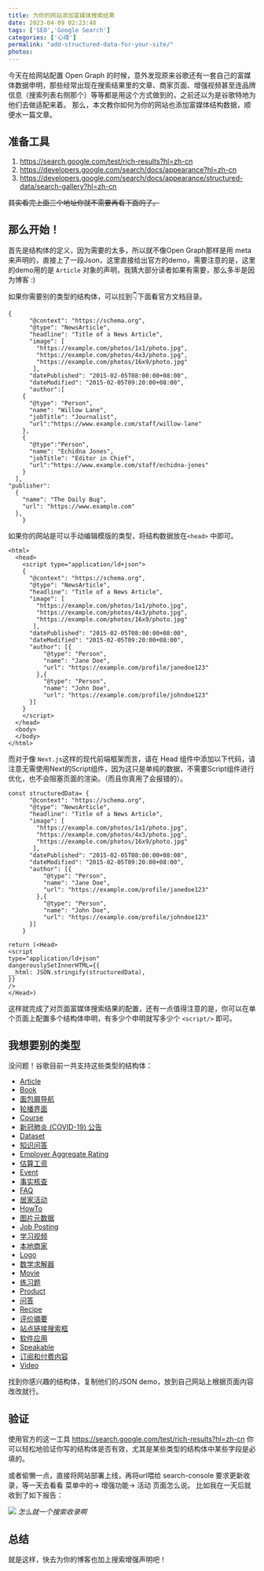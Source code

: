```yaml
---
title: 为你的网站添加富媒体搜索结果
date: 2023-04-09 02:23:48
tags: ['SEO','Google Search']
categories: ['心得']
permalink: "add-structured-data-for-your-site/"
photos:
---
```

今天在给网站配置 Open Graph 的时候，意外发现原来谷歌还有一套自己的富媒体数据申明，那些经常出现在搜索结果里的文章、商家页面、增强视频甚至连品牌信息（搜索列表右侧那个）等等都是用这个方式做到的，之前还以为是谷歌特地为他们去做适配来着。
那么，本文教你如何为你的网站也添加富媒体结构数据，顺便水一篇文章。
<!-- more -->
## 准备工具
1. https://search.google.com/test/rich-results?hl=zh-cn
2. https://developers.google.com/search/docs/appearance?hl=zh-cn
3. https://developers.google.com/search/docs/appearance/structured-data/search-gallery?hl=zh-cn

<del>其实看完上面三个地址你就不需要再看下面的了。</del>

## 那么开始！


首先是结构体的定义，因为需要的太多，所以就不像Open Graph那样是用 meta 来声明的，直接上了一段Json，这里直接给出官方的demo，需要注意的是，这里的demo用的是 `Article` 对象的声明，我猜大部分读者如果有需要，那么多半是因为博客 :)

如果你需要别的类型的结构体，可以拉到👇下面看官方文档目录。

```
{
      "@context": "https://schema.org",
      "@type": "NewsArticle",
      "headline": "Title of a News Article",
      "image": [
        "https://example.com/photos/1x1/photo.jpg",
        "https://example.com/photos/4x3/photo.jpg",
        "https://example.com/photos/16x9/photo.jpg"
       ],
      "datePublished": "2015-02-05T08:00:00+08:00",
      "dateModified": "2015-02-05T09:20:00+08:00",
      "author":[
    {
      "@type": "Person",
      "name": "Willow Lane",
      "jobTitle": "Journalist",
      "url":"https://www.example.com/staff/willow-lane"
    },
    {
      "@type":"Person",
      "name": "Echidna Jones",
      "jobTitle": "Editor in Chief",
      "url":"https://www.example.com/staff/echidna-jones"
    }
  ],
"publisher":
  {
    "name": "The Daily Bug",
    "url": "https://www.example.com"
  },
    }
```

如果你的网站是可以手动编辑模版的类型，将结构数据放在`<head>` 中即可。

```
<html>
  <head>
    <script type="application/ld+json">
    {
      "@context": "https://schema.org",
      "@type": "NewsArticle",
      "headline": "Title of a News Article",
      "image": [
        "https://example.com/photos/1x1/photo.jpg",
        "https://example.com/photos/4x3/photo.jpg",
        "https://example.com/photos/16x9/photo.jpg"
       ],
      "datePublished": "2015-02-05T08:00:00+08:00",
      "dateModified": "2015-02-05T09:20:00+08:00",
      "author": [{
          "@type": "Person",
          "name": "Jane Doe",
          "url": "https://example.com/profile/janedoe123"
        },{
          "@type": "Person",
          "name": "John Doe",
          "url": "https://example.com/profile/johndoe123"
      }]
    }
    </script>
  </head>
  <body>
  </body>
</html>
```

而对于像 `Next.js`这样的现代前端框架而言，请在 Head 组件中添加以下代码，请注意无需使用Next的Script组件，因为这只是单纯的数据，不需要Script组件进行优化，也不会阻塞页面的渲染。（而且你真用了会报错的）。

```
const structuredData= {
      "@context": "https://schema.org",
      "@type": "NewsArticle",
      "headline": "Title of a News Article",
      "image": [
        "https://example.com/photos/1x1/photo.jpg",
        "https://example.com/photos/4x3/photo.jpg",
        "https://example.com/photos/16x9/photo.jpg"
       ],
      "datePublished": "2015-02-05T08:00:00+08:00",
      "dateModified": "2015-02-05T09:20:00+08:00",
      "author": [{
          "@type": "Person",
          "name": "Jane Doe",
          "url": "https://example.com/profile/janedoe123"
        },{
          "@type": "Person",
          "name": "John Doe",
          "url": "https://example.com/profile/johndoe123"
      }]
    }

return (<Head>
<script
type="application/ld+json"
dangerouslySetInnerHTML={{
__html: JSON.stringify(structuredData),
}}
/>
</Head>)
```

这样就完成了对页面富媒体搜索结果的配置，还有一点值得注意的是，你可以在单个页面上配置多个结构体申明，有多少个申明就写多少个 `<script/>` 即可。

## 我想要别的类型
没问题！谷歌目前一共支持这些类型的结构体：

-   [Article](https://developers.google.com/search/docs/appearance/structured-data/article?hl=zh-cn)
-   [Book](https://developers.google.com/search/docs/appearance/structured-data/book?hl=zh-cn)
-   [面包屑导航](https://developers.google.com/search/docs/appearance/structured-data/breadcrumb?hl=zh-cn)
-   [轮播界面](https://developers.google.com/search/docs/appearance/structured-data/carousel?hl=zh-cn)
-   [Course](https://developers.google.com/search/docs/appearance/structured-data/course?hl=zh-cn)
-   [新冠肺炎 (COVID-19) 公告](https://developers.google.com/search/docs/appearance/structured-data/special-announcements?hl=zh-cn)
-   [Dataset](https://developers.google.com/search/docs/appearance/structured-data/dataset?hl=zh-cn)
-   [知识问答](https://developers.google.com/search/docs/appearance/structured-data/education-qa?hl=zh-cn)
-   [Employer Aggregate Rating](https://developers.google.com/search/docs/appearance/structured-data/employer-rating?hl=zh-cn)
-   [估算工资](https://developers.google.com/search/docs/appearance/structured-data/estimated-salary?hl=zh-cn)
-   [Event](https://developers.google.com/search/docs/appearance/structured-data/event?hl=zh-cn)
-   [事实核查](https://developers.google.com/search/docs/appearance/structured-data/factcheck?hl=zh-cn)
-   [FAQ](https://developers.google.com/search/docs/appearance/structured-data/faqpage?hl=zh-cn)
-   [居家活动](https://developers.google.com/search/docs/appearance/structured-data/home-activities?hl=zh-cn)
-   [HowTo](https://developers.google.com/search/docs/appearance/structured-data/how-to?hl=zh-cn)
-   [图片元数据](https://developers.google.com/search/docs/appearance/structured-data/image-license-metadata?hl=zh-cn)
-   [Job Posting](https://developers.google.com/search/docs/appearance/structured-data/job-posting?hl=zh-cn)
-   [学习视频](https://developers.google.com/search/docs/appearance/structured-data/learning-video?hl=zh-cn)
-   [本地商家](https://developers.google.com/search/docs/appearance/structured-data/local-business?hl=zh-cn)
-   [Logo](https://developers.google.com/search/docs/appearance/structured-data/logo?hl=zh-cn)
-   [数学求解器](https://developers.google.com/search/docs/appearance/structured-data/math-solvers?hl=zh-cn)
-   [Movie](https://developers.google.com/search/docs/appearance/structured-data/movie?hl=zh-cn)
-   [练习题](https://developers.google.com/search/docs/appearance/structured-data/practice-problems?hl=zh-cn)
-   [Product](https://developers.google.com/search/docs/appearance/structured-data/product?hl=zh-cn)
-   [问答](https://developers.google.com/search/docs/appearance/structured-data/qapage?hl=zh-cn)
-   [Recipe](https://developers.google.com/search/docs/appearance/structured-data/recipe?hl=zh-cn)
-   [评价摘要](https://developers.google.com/search/docs/appearance/structured-data/review-snippet?hl=zh-cn)
-   [站点链接搜索框](https://developers.google.com/search/docs/appearance/structured-data/sitelinks-searchbox?hl=zh-cn)
-   [软件应用](https://developers.google.com/search/docs/appearance/structured-data/software-app?hl=zh-cn)
-   [Speakable](https://developers.google.com/search/docs/appearance/structured-data/speakable?hl=zh-cn)
-   [订阅和付费内容](https://developers.google.com/search/docs/appearance/structured-data/paywalled-content?hl=zh-cn)
-   [Video](https://developers.google.com/search/docs/appearance/structured-data/video?hl=zh-cn)

找到你感兴趣的结构体，复制他们的JSON demo，放到自己网站上根据页面内容改改就行。

## 验证
使用官方的这一工具  https://search.google.com/test/rich-results?hl=zh-cn 你可以轻松地验证你写的结构体是否有效，尤其是某些类型的结构体中某些字段是必填的。

或者偷懒一点，直接将网站部署上线，再将url喂给 search-console 要求更新收录，等一天去看看 菜单中的-> 增强功能-> 活动 页面怎么说。
比如我在一天后就收到了如下报告：


![](https://qcloud-cdn-static.lonepixel.cn/blog/2023/Snipaste_2023-04-10_23-50-35.png)
*怎么就一个搜索收录啊*

## 总结
就是这样，快去为你的博客也加上搜索增强声明吧！

